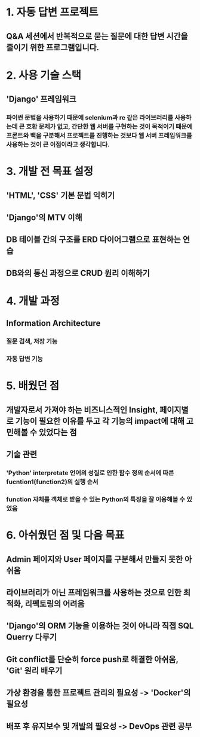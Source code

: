 # 1. 자동 답변 프로젝트

## Q&A 세션에서 반복적으로 묻는 질문에 대한 답변 시간을 줄이기 위한 프로그램입니다.

# 2. 사용 기술 스택

   ## 'Django' 프레임워크

   ### 파이썬 문법을 사용하기 때문에 selenium과 re 같은 라이브러리를 사용하는데 큰 호환 문제가 없고, 간단한 웹 서버를 구현하는 것이 목적이기 때문에 프론트와 백을 구분해서 프로젝트를 진행하는 것보다 웹 서버 프레임워크를 사용하는 것이 큰 이점이라고 생각합니다.

# 3. 개발 전 목표 설정

   ## 'HTML', 'CSS' 기본 문법 익히기
   ## 'Django'의 MTV 이해
   ## DB 테이블 간의 구조를 ERD 다이어그램으로 표현하는 연습
   ## DB와의 통신 과정으로 CRUD 원리 이해하기

# 4. 개발 과정

   ## Information Architecture

   ### 질문 검색, 저장 기능

   ### 자동 답변 기능

# 5. 배웠던 점
## 개발자로서 가져야 하는 비즈니스적인 Insight, 페이지별로 기능이 필요한 이유를 두고 각 기능의 impact에 대해 고민해볼 수 있었다는 점

## 기술 관련
### 'Python' interpretate 언어의 성질로 인한 함수 정의 순서에 따른 fucntion1(function2)의 실행 순서
### function 자체를 객체로 받을 수 있는 Python의 특징을 잘 이용해볼 수 있었음

# 6. 아쉬웠던 점 및 다음 목표
## Admin 페이지와 User 페이지를 구분해서 만들지 못한 아쉬움
## 라이브러리가 아닌 프레임워크를 사용하는 것으로 인한 최적화, 리펙토링의 어려움

## 'Django'의 ORM 기능을 이용하는 것이 아니라 직접 SQL Querry 다루기
## Git conflict를 단순히 force push로 해결한 아쉬움, 'Git' 원리 배우기
## 가상 환경을 통한 프로젝트 관리의 필요성 -> 'Docker'의 필요성
## 배포 후 유지보수 및 개발의 필요성 -> DevOps 관련 공부
